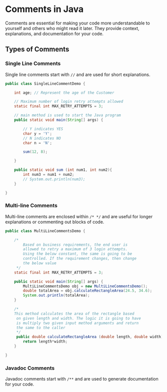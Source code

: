 # Comments in Java
Comments are essential for making your code more understandable to yourself and others who might read it later. They provide context, explanations, and documentation for your code.
## Types of Comments
### Single Line Comments
Single line comments start with `//` and are used for short explanations.
```java
public class SingleLineCommentDemo {

    int age; // Represent the age of the Customer

    // Maximum number of login retry attempts allowed
    static final int MAX_RETRY_ATTEMPTS = 3;

    // main method is used to start the Java program
    public static void main(String[] args) {

        // Y indicates YES
        char y = 'Y';
        // N indicates NO
        char n = 'N';

        sum(12, 8);

    }

    public static void sum (int num1, int num2){
        int num3 = num1 + num2;
        // System.out.println(num3);
    }

}
```
### Multi-line Comments
Multi-line comments are enclosed within `/* */` and are useful for longer explanations or commenting out blocks of code.
```java
public class MultiLineCommentsDemo {

    /*
        Based on business requirements, the end user is
        allowed to retry a maximum of 3 login attempts.
        Using the below constant, the same is going to be
        controlled. If the requirement changes, then change
        the below value
     */
    static final int MAX_RETRY_ATTEMPTS = 3;

    public static void main(String[] args) {
        MultiLineCommentsDemo obj = new MultiLineCommentsDemo();
        double totalArea = obj.calculateRectangleArea(24.5, 34.6);
        System.out.println(totalArea);
    }

    /*
    This method calculates the area of the rectangle based
     on given length and width. The logic it is going to have
     is multiply two given input method arguments and return
     the same to the caller
     */
     public double calculateRectangleArea (double length, double width) {
        return length*width;
    }

}
```
### Javadoc Comments
Javadoc comments start with `/**` and are used to generate documentation for your code.

